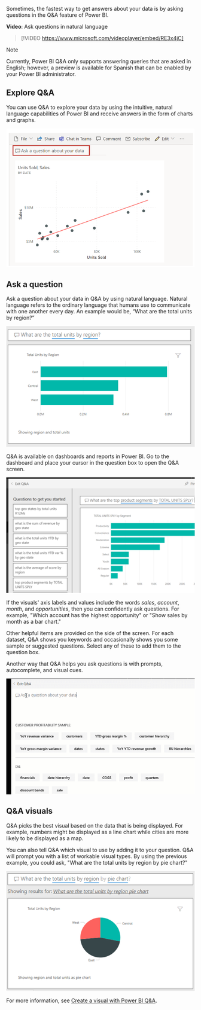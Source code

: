 ﻿Sometimes, the fastest way to get answers about your data is by asking questions in the Q&A feature of Power BI.

**Video**: Ask questions in natural language
> [!VIDEO https://www.microsoft.com/videoplayer/embed/RE3x4jC]

> [!NOTE]
> Currently, Power BI Q&A only supports answering queries that are asked in English; however, a preview is available for Spanish that can be enabled by your Power BI administrator.

## Explore Q&A

You can use Q&A to explore your data by using the intuitive, natural language capabilities of Power BI and receive answers in the form of charts and graphs.

![Screenshot of the Q&A field showing Ask a question about your data.](../media/04-power-bi-ask-question.png)

## Ask a question

Ask a question about your data in Q&A by using natural language. Natural language refers to the ordinary language that humans use to communicate with one another every day. An example would be, “What are the total units by region?”

![Screenshot of the Q&A example: "What are the total units by region?"](../media/04-power-bi-ask-answer.png)

Q&A is available on dashboards and reports in Power BI. Go to the dashboard and place your cursor in the question box to open the Q&A screen.

![Screenshot of the Q&A screen with questions to get you started.](../media/04-power-bi-questions.png)

If the visuals' axis labels and values include the words *sales*, *account*, *month*, and *opportunities*, then you can confidently ask questions. For example, "Which account has the highest opportunity" or "Show sales by month as a bar chart."

Other helpful items are provided on the side of the screen. For each dataset, Q&A shows you keywords and occasionally shows you some sample or suggested questions. Select any of these to add them to the question box.

Another way that Q&A helps you ask questions is with prompts, autocomplete, and visual cues.

![Animated screenshot of Power BI answering Q&A questions.](../media/04-power-bi-qa.gif)

## Q&A visuals

Q&A picks the best visual based on the data that is being displayed. For example, numbers might be displayed as a line chart while cities are more likely to be displayed as a map.

You can also tell Q&A which visual to use by adding it to your question. Q&A will prompt you with a list of workable visual types. By using the previous example, you could ask, "What are the total units by region by pie chart?"

![Screenshot of Q&A answer but with "by pie chart" added to the question.](../media/04-power-bi-ask-answer-by-chart-type.png)

For more information, see [Create a visual with Power BI Q&A](https://docs.microsoft.com/power-bi/power-bi-visualization-introduction-to-q-and-a/?azure-portal=true).
